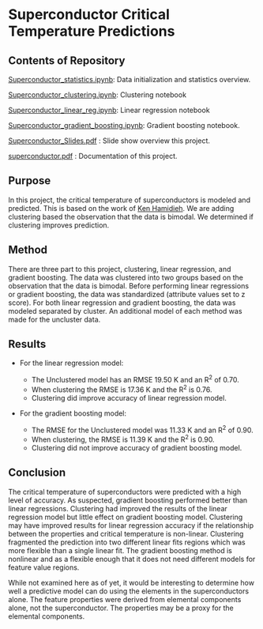 #  Superconductor Critical Temperature Predictions
 
 
 
## Contents of Repository 
 

[Superconductor_statistics.ipynb](https://github.com/fullmetalchem15t/superconductors/blob/master/Superconductor_statistics.ipynb):
Data initialization and statistics overview.
 
[Superconductor_clustering.ipynb](https://github.com/fullmetalchem15t/superconductors/blob/master/Superconductor_clustering.ipynb):
 Clustering notebook

[Superconductor_linear_reg.ipynb](https://github.com/fullmetalchem15t/superconductors/blob/master/Superconductor_linear_reg.ipynb):
 Linear regression notebook

[Superconductor_gradient_boosting.ipynb](https://github.com/fullmetalchem15t/superconductors/blob/master/Superconductor_gradient_boosting.ipynb): Gradient boosting notebook.

[Superconductor_Slides.pdf](https://github.com/fullmetalchem15t/superconductors/blob/master/Superconductor_Slides.pdf) : Slide show overview this project.

[superconductor.pdf](https://github.com/fullmetalchem15t/superconductors/blob/master/superconductor.pdf) : Documentation of this project.
 
 
## Purpose
 
In this project, the critical temperature of superconductors is modeled and predicted. This is based on the work of 
[Ken Hamidieh](https://arxiv.org/abs/1803.10260). We are adding clustering based the observation that the data is bimodal. We  determined if clustering improves prediction.
 
## Method
 
There are three part to this project, clustering, linear regression, and gradient boosting. The data was clustered into two groups based on the observation that the data is bimodal. Before performing linear regressions or gradient boosting, the data was standardized (attribute values set to z score). For both linear regression and gradient boosting, the data was modeled separated by cluster. An additional model of each method was made for the uncluster data.
## Results

* For the linear regression model:
  - The Unclustered model has an RMSE 19.50 K and an R<sup>2</sup> of 0.70.
  - When clustering the RMSE is 17.36 K and the R<sup>2</sup> is 0.76.
  - Clustering did improve accuracy of linear regression model.
 
* For the gradient boosting model:
  - The RMSE for the Unclustered model was 11.33 K and an R<sup>2</sup> of 0.90. 
  - When clustering, the RMSE is 11.39 K and the R<sup>2</sup> is 0.90.  
  - Clustering did not improve accuracy of gradient boosting model.

## Conclusion

The critical temperature of superconductors were predicted with a high level of accuracy. As suspected, gradient boosting performed better than linear regressions. Clustering had improved the results of the linear regression model but little effect on gradient boosting model. Clustering may have improved results for linear regression accuracy if the relationship between the properties and critical temperature is non-linear. Clustering fragmented the prediction into two different linear fits regions which was more flexible than a single linear fit. The gradient boosting method is nonlinear and as a flexible enough that it does not need different models for feature value regions.

 
While not examined here as of yet, it would be interesting to determine how well a predictive model can do using the elements in the superconductors alone. The feature properties were derived from elemental components alone, not the superconductor. The properties may be a proxy for the elemental components.

